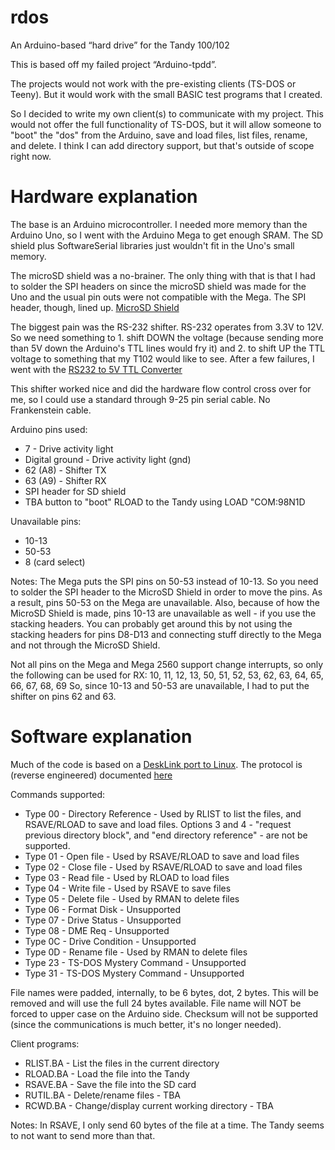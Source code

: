 ﻿# rdos
An Arduino-based “hard drive” for the Tandy 100/102

This is based off my failed project “Arduino-tpdd”.

The projects would not work with the pre-existing clients (TS-DOS or Teeny).  But it would work with the small BASIC test programs that I created.

So I decided to write my own client(s) to communicate with my project.  This would not offer the full functionality of TS-DOS, but it will allow someone to "boot" the "dos" from the Arduino, save and load files, list files, rename, and delete.  I think I can add directory support, but that's outside of scope right now.

# Hardware explanation

The base is an Arduino microcontroller.  I needed more memory than the Arduino Uno, so I went with the Arduino Mega to get enough SRAM.  The SD shield plus SoftwareSerial libraries just wouldn't fit in the Uno's small memory.

The microSD shield was a no-brainer.  The only thing with that is that I had to solder the SPI headers on since the microSD shield was made for the Uno and the usual pin outs were not compatible with the Mega.  The SPI header, though, lined up. [MicroSD Shield](https://www.sparkfun.com/products/12761)

The biggest pain was the RS-232 shifter.  RS-232 operates from 3.3V to 12V.  So we need something to 1. shift DOWN the voltage (because sending more than 5V down the Arduino's TTL lines would fry it) and 2. to shift UP the TTL voltage to something that my T102 would like to see.  After a few failures, I went with the [RS232 to 5V TTL Converter](http://www.serialcomm.com/serial_rs232_converters/rs232_rs485_to_ttl_converters/rs232_to_5v_ttl_converter/rs232_to_5v_ttl.product_general_info.aspx)

This shifter worked nice and did the hardware flow control cross over for me, so I could use a standard through 9-25 pin serial cable.  No Frankenstein cable.

Arduino pins used:
* 7 - Drive activity light
* Digital ground - Drive activity light (gnd)
* 62 (A8) - Shifter TX
* 63 (A9) - Shifter RX
* SPI header for SD shield
* TBA button to "boot" RLOAD to the Tandy using LOAD "COM:98N1D

Unavailable pins:
* 10-13
* 50-53
* 8 (card select)

Notes:
The Mega puts the SPI pins on 50-53 instead of 10-13.  So you need to solder the SPI header to the MicroSD Shield in order to move the pins.  As a result, pins 50-53 on the Mega are unavailable.  Also, because of how the MicroSD Shield is made, pins 10-13 are unavailable as well - if you use the stacking headers.  You can probably get around this by not using the stacking headers for pins D8-D13 and connecting stuff directly to the Mega and not through the MicroSD Shield.

Not all pins on the Mega and Mega 2560 support change interrupts, so only the following can be used for RX:
10, 11, 12, 13, 50, 51, 52, 53, 62, 63, 64, 65, 66, 67, 68, 69
So, since 10-13 and 50-53 are unavailable, I had to put the shifter on pins 62 and 63.

# Software explanation

Much of the code is based on a [DeskLink port to Linux](http://www.bitchin100.com/).
The protocol is (reverse engineered) documented [here](http://bitchin100.com/wiki/index.php?title=TPDD_Base_Protocol)

Commands supported:
+ Type 00 - Directory Reference - Used by RLIST to list the files, and RSAVE/RLOAD to save and load files.  Options 3 and 4 - "request previous directory block", and "end directory reference" - are not be supported.
+ Type 01 - Open file - Used by RSAVE/RLOAD to save and load files
+ Type 02 - Close file - Used by RSAVE/RLOAD to save and load files
+ Type 03 - Read file - Used by RLOAD to load files
+ Type 04 - Write file - Used by RSAVE to save files
+ Type 05 - Delete file - Used by RMAN to delete files
+ Type 06 - Format Disk - Unsupported
+ Type 07 - Drive Status - Unsupported
+ Type 08 - DME Req - Unsupported
+ Type 0C - Drive Condition - Unsupported
+ Type 0D - Rename file - Used by RMAN to delete files
+ Type 23 - TS-DOS Mystery Command - Unsupported
+ Type 31 - TS-DOS Mystery Command - Unsupported

File names were padded, internally, to be 6 bytes, dot, 2 bytes.  This will be removed and will use the full 24 bytes available.
File name will NOT be forced to upper case on the Arduino side.
Checksum will not be supported (since the communications is much better, it's no longer needed).

Client programs:
+ RLIST.BA - List the files in the current directory
+ RLOAD.BA - Load the file into the Tandy
+ RSAVE.BA - Save the file into the SD card
+ RUTIL.BA - Delete/rename files - TBA
+ RCWD.BA - Change/display current working directory - TBA

Notes:
In RSAVE, I only send 60 bytes of the file at a time.  The Tandy seems to not want to send more than that.

